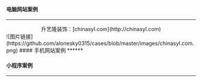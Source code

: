 #### 电脑网站案例
******
<center>升艺隆装饰：[chinasyl.com](http://chinasyl.com)</center>    
![图片链接](https://github.com/alonesky0315/cases/blob/master/images/chinasyl.com.png)
#### 手机网站案例
******

#### 小程序案例
******
